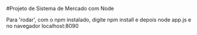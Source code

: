 #Projeto de Sistema de Mercado com Node

Para 'rodar',
com o npm instalado,
digite npm install 
e depois node app.js 
e no navegador localhost:8090
